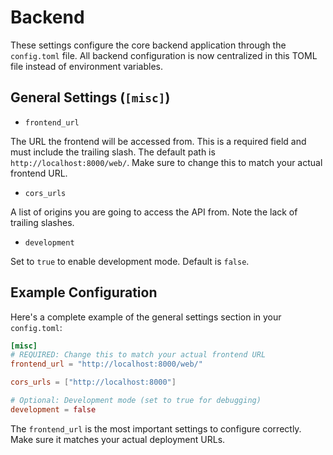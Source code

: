 # Backend

These settings configure the core backend application through the `config.toml` file. All backend configuration is now
centralized in this TOML file instead of environment variables.

## General Settings (`[misc]`)

- `frontend_url`

The URL the frontend will be accessed from. This is a required field and must include the trailing slash. The default
path is `http://localhost:8000/web/`. Make sure to change this to match your actual frontend URL.

- `cors_urls`

A list of origins you are going to access the API from. Note the lack of trailing slashes.

- `development`

Set to `true` to enable development mode. Default is `false`.

## Example Configuration

Here's a complete example of the general settings section in your `config.toml`:

```toml
[misc]
# REQUIRED: Change this to match your actual frontend URL
frontend_url = "http://localhost:8000/web/"

cors_urls = ["http://localhost:8000"]

# Optional: Development mode (set to true for debugging)
development = false
```

<note>
    The <code>frontend_url</code> is the most important settings to configure correctly. Make sure it matches your actual deployment URLs.
</note>